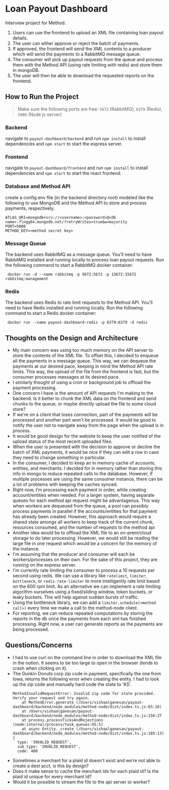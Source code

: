 # Loan Payout Dashboard

Interview project for Method.

1. Users can use the frontend to upload an XML file containing loan payout details.
2. The user can either approve or reject the batch of payments.
3. If approved, the frontend will send the XML contents to a producer which will send the payments to a RabbitMQ message queue.
4. The consumer will pick up payout requests from the queue and process them with the Method API (using rate limiting with redis) and store them in mongoDB.
5. The user will then be able to download the requested reports on the frontend.

## How to Run the Project

> Make sure the following ports are free: `5672` (RabbitMQ), `6379` (Redis), `5000` (Node js server)

### Backend
navigate to `payout-dashboard/backend` and run `npm install` to install dependencies and `npm start` to start the express server.

### Frontend
navigate to `payout-dashboard/frontend` and run `npm install` to install dependencies and `npm start` to start the react frontend.

### Database and Method API
create a config.env file (in the backend directory root) modeled like the following to use MongoDB and the Method API to store and process payments, respectively.
```
ATLAS_URI=mongodb+srv://<username>:<password>@<db name>.flngg84.mongodb.net/?retryWrites=true&w=majority
PORT=5000
METHOD_KEY=<method secret key>
```

### Message Queue
The backend uses RabbitMQ as a message queue. You'll need to have RabbitMQ installed and running locally to process loan payout requests. Run the following command to start a RabbitMQ docker container.
```
 docker run -d --name rabbitmq -p 5672:5672 -p 15672:15672 rabbitmq:management
```

### Redis
The backend uses Redis to rate limit requests to the Method API. You'll need to have Redis installed and running locally. Run the following command to start a Redis docker container:
```
 docker run --name payout-dashboard-redis -p 6379:6379 -d redis
```

## Thoughts on the Design and Architecture
- My main concern was using too much memory on the API server to store the contents of the XML file.  To offset this, I decided to enqueue all the payments in a message queue.  This way, we can
dequeue the payments at our desired pace, keeping in mind the Method API rate limits.  This way, the upload of the file from the frontend is fast, but the consumer processes messages at its desired pace.
- I similarly thought of using a cron or background job to offload the payment processing.
- One concern I have is the amount of API requests I'm making to the backend.  Is it better to chunk the XML data on the frontend and send chunks to the queue, or maybe directly upload the file to some cloud store?
- If we're on a client that loses connection, part of the payments will be processed and another part won't be processed.  It would be good to notify the user not to navigate away from the page when the upload is in process.
- It would be good design for the website to keep the user notified of the upload status of the most recent uploaded files.
- When the user is presented with the decision to approve or decline the batch of XML payments, it would be nice if they can edit a row in case they need to change something in particular.
- In the consumer, I decided to keep an in memory cache of accounts, entities, and merchants.  I decided for in memory rather than storing this info in mongo to reduce repeated calls to the database.  However, if multiple processes are using the same consumer instance, there can be a lot of problems with keeping the caches synced.
- Right now, I'm processing each payment in order, while creating account/entities when needed.  For a larger system, having separate queues for each method api request might be advantageous.  This way when workers are dequeued from the queue, a pool can possibly process payments in parallel if the accounts/entities for that payment has already been created.  However, this approach would require a shared state amongs all workers to keep track of the current chunk, resources consumed, and the number of requests to the method api
- Another idea would be to offload the XML file to an on-prem/cloud storage to do later processing.  However, we would still be reading the large file in one request which would be a concern for the memory of the instance.
- I'm assuming that the producer and consumer will each be workers/processes on their own.  For the sake of this project, they are running on the express server.
- I'm currently rate limiting the consumer to process a 10 requests per second using redis.  We can use a library like `ratelimit`, `limiter`, `bottleneck`, or `redis-rate-limiter` to more intelligently rate limit based on the 600 rpm limit.  As an alternative we can implement a rate limiting algorithm ourselves using a fixed/sliding window, token buckets, or leaky buckets.  This will help against sudden bursts of traffic.
- Using the bottleneck library, we can add a `limiter.schedule(<method call>)` every time we make a call to the method-node client.
- For reporting, we can reduce repeated computations by storing the reports in the db once the payments from each xml has finished processing.  Right now, a user can generate reports as the payments are being processed.

## Questions/Concerns
- I had to use curl on the command line in order to download the XML file in the notion.  It seems to be too large to open in the browser (tends to crash when clicking on it).
- The Dunkin Donuts corp zip code in payment, specifically the one from Iowa, returns the following error when creating the entity.  I had to look up the zip code and manually hard code the state to 'KS'.
    ```
    MethodInvalidRequestError: Invalid zip code for state provided. Verify your request and try again.
        at MethodError.generate (/Users/vishaalganesan/payout-dashboard/backend/node_modules/method-node/dist/index.ts.js:65:16)
        at /Users/vishaalganesan/payout-dashboard/backend/node_modules/method-node/dist/index.ts.js:156:27
        at process.processTicksAndRejections (node:internal/process/task_queues:95:5)
        at async Entity._create (/Users/vishaalganesan/payout-dashboard/backend/node_modules/method-node/dist/index.ts.js:185:13) {
      type: 'INVALID_REQUEST',
      sub_type: 'INVALID_REQUEST',
      code: 400
    ```
- Sometimes a merchant for a plaid id doesn't exist and we’re not able to create a dest acct, is this by design?
- Does it make sense to cache the merchant Ids for each plaid id?  Is the plaid id unique for every merchant Id?
- Would it be possible to stream the file to the api server or worker?
